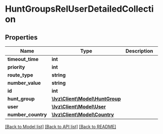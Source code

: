 # HuntGroupsRelUserDetailedCollection

## Properties
Name | Type | Description | Notes
------------ | ------------- | ------------- | -------------
**timeout_time** | **int** |  | [optional] 
**priority** | **int** |  | [optional] 
**route_type** | **string** |  | 
**number_value** | **string** |  | [optional] 
**id** | **int** |  | [optional] 
**hunt_group** | [**\Ivz\Client\Model\HuntGroup**](HuntGroup.md) |  | 
**user** | [**\Ivz\Client\Model\User**](User.md) |  | 
**number_country** | [**\Ivz\Client\Model\Country**](Country.md) |  | [optional] 

[[Back to Model list]](../README.md#documentation-for-models) [[Back to API list]](../README.md#documentation-for-api-endpoints) [[Back to README]](../README.md)


